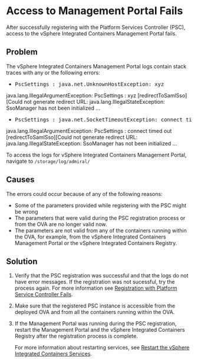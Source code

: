 # Access to Management Portal Fails # 

After successfully registering with the Platform Services Controller (PSC), access to the vSphere Integrated Containers Management Portal fails.

## Problem ##

The vSphere Integrated Containers Management Portal logs contain stack traces with any or the following errors:

- <pre>PscSettings : java.net.UnknownHostException: xyz 
 java.lang.IllegalArgumentException: PscSettings : xyz 
[redirectToSamlSso][Could not generate redirect URL: java.lang.IllegalStateException: SsoManager has not been initialized
    ...</pre>

- <pre>PscSettings : java.net.SocketTimeoutException: connect timed out
java.lang.IllegalArgumentException: PscSettings : connect timed out
[redirectToSamlSso][Could not generate redirect URL: java.lang.IllegalStateException: SsoManager has not been initialized
...</pre>

To access the logs for vSphere Integrated Containers Management Portal, navigate to `/storage/log/admiral/`

## Causes ##

The errors could occur because of any of the following reasons:

- Some of the parameters provided while registering with the PSC might be wrong
- The parameters that were valid during the PSC registration process or from the OVA are no longer valid now.
- The parameters are not valid from any of the containers running within the OVA, for example, from the vSphere Integrated Containers Management Portal or the vSphere Integrated Containers Registry.

## Solution ##

1. Verify that the PSC registration was successful and that the logs do not have error messages. If the registration was not sucessful, try the process again. For more information see [Registration with Platform Service Controller Fails](ts_psc_registration_error.md).
2. Make sure that the registered PSC instance is accessible from the deployed OVA and from all the containers running within the OVA.
3. If the Management Portal was running during the PSC registration, restart the Management Portal and the vSphere Integrated Containers Registry after the registration process is complete. 

    For more information about restarting services, see [Restart the vSphere Integrated Containers Services](restart_services.md).
